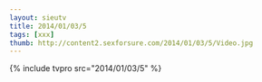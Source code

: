 ```yaml
--- 
layout: sieutv
title: 2014/01/03/5
tags: [xxx]
thumb: http://content2.sexforsure.com/2014/01/03/5/Video.jpg
---
```

{% include tvpro src="2014/01/03/5" %} 
